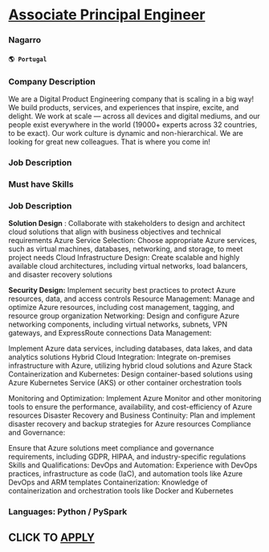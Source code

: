 # [Associate Principal Engineer](https://www.remotewlb.com/apply/associate-principal-engineer)  
### Nagarro  
#### `🌎 Portugal`  

### Company Description

We are a Digital Product Engineering company that is scaling in a big way! We build products, services, and experiences that inspire, excite, and delight. We work at scale — across all devices and digital mediums, and our people exist everywhere in the world (19000+ experts across 32 countries, to be exact). Our work culture is dynamic and non-hierarchical. We are looking for great new colleagues. That is where you come in!

### Job Description

### Must have Skills

### Job Description

 **Solution Design** : Collaborate with stakeholders to design and architect cloud solutions that align with business objectives and technical requirements Azure Service Selection: Choose appropriate Azure services, such as virtual machines, databases, networking, and storage, to meet project needs Cloud Infrastructure Design: Create scalable and highly available cloud architectures, including virtual networks, load balancers, and disaster recovery solutions

 **Security Design:** Implement security best practices to protect Azure resources, data, and access controls Resource Management: Manage and optimize Azure resources, including cost management, tagging, and resource group organization Networking: Design and configure Azure networking components, including virtual networks, subnets, VPN gateways, and ExpressRoute connections Data Management:

Implement Azure data services, including databases, data lakes, and data analytics solutions Hybrid Cloud Integration: Integrate on-premises infrastructure with Azure, utilizing hybrid cloud solutions and Azure Stack Containerization and Kubernetes: Design container-based solutions using Azure Kubernetes Service (AKS) or other container orchestration tools

Monitoring and Optimization: Implement Azure Monitor and other monitoring tools to ensure the performance, availability, and cost-efficiency of Azure resources Disaster Recovery and Business Continuity: Plan and implement disaster recovery and backup strategies for Azure resources Compliance and Governance:

Ensure that Azure solutions meet compliance and governance requirements, including GDPR, HIPAA, and industry-specific regulations Skills and Qualifications: DevOps and Automation: Experience with DevOps practices, infrastructure as code (IaC), and automation tools like Azure DevOps and ARM templates Containerization: Knowledge of containerization and orchestration tools like Docker and Kubernetes

### Languages: Python / PySpark

  
## CLICK TO [APPLY](https://www.remotewlb.com/apply/associate-principal-engineer)

